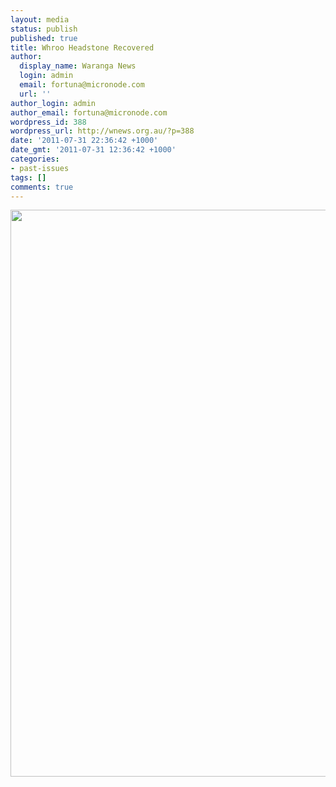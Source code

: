 ```yaml
---
layout: media
status: publish
published: true
title: Whroo Headstone Recovered
author:
  display_name: Waranga News
  login: admin
  email: fortuna@micronode.com
  url: ''
author_login: admin
author_email: fortuna@micronode.com
wordpress_id: 388
wordpress_url: http://wnews.org.au/?p=388
date: '2011-07-31 22:36:42 +1000'
date_gmt: '2011-07-31 12:36:42 +1000'
categories:
- past-issues
tags: []
comments: true
---
```


<a href="{{ site.url }}/images/2011/07/frontpage-20110728.pdf"><img class="alignnone size-full wp-image-387" title="Front Page - 28 July 2011" src="{{ site.url }}/images/2011/07/frontpage-20110728.png" alt="" width="624" height="907" /></a>
